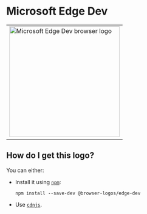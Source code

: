 # Microsoft Edge Dev

<table>
    <tr height=300>
        <td>
            <a href="https://github.com/alrra/browser-logos/tree/50a73dc2f476634024d77e3cb4968fedb0c230ef/src/edge-dev">
                <img width=290 src="https://raw.githubusercontent.com/alrra/browser-logos/50a73dc2f476634024d77e3cb4968fedb0c230ef/src/edge-dev/edge-dev_512x512.png" alt="Microsoft Edge Dev browser logo">
            </a>
        </td>
    </tr>
</table>

## How do I get this logo?

You can either:

* Install it using [`npm`][npm]:

  `npm install --save-dev @browser-logos/edge-dev`

* Use [`cdnjs`][cdnjs].

<!-- Link labels: -->

[cdnjs]: https://cdnjs.com/libraries/browser-logos
[npm]: https://www.npmjs.com/
